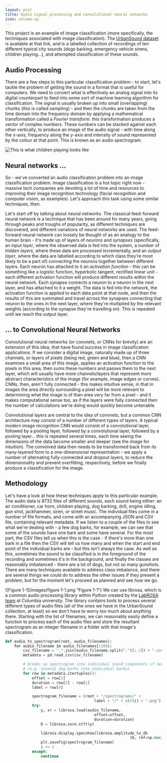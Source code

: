 ```yaml
---
layout: post
title: Audio signal processing and convolutional neural networks
icon: volume-up
---
```


This project is an example of image classification (more specifically, the techniques associated with image classification). The [UrbanSound dataset](http://www.telegraph.co.uk/travel/destinations/europe/united-kingdom/england/london/articles/Which-foreign-passports-are-most-common-in-London/) is available at that link, and is a labelled collection of recordings of ten different typical city sounds (dogs barking, emergency vehicle sirens, children playing...), and attempted classification of these sounds.

## Audio Processing

There are a few steps to this particular classification problem - to start, let's tackle the problem of getting the sound in a format that is useful for computers. We need to convert what is effectively an analog signal into its digital counterpart to feed into some sort of machine learning algorithm for classification. The signal is usually broken up into small (overlapping) chunks (this is called sampling) - and then the chunks are taken from the time domain into the frequency domain by applying a mathematical transformation called a *Fourier transform*. this transformation produces a vector of complex numbers. These numbers can be stacked against each other vertically, to produce an image of the audio signal - with time along the *x*-axis, frequency along the *y*-axis and intensity of sound represented by the colour at that point. This is known as an audio spectrogram.

![This is what children playing looks like](images/children_playing_spectrogram "Figure 1-1")

## Neural networks ...

So - we've converted an audio classification problem into an image classification problem. Image classification is a hot topic right now - massive tech companies are devoting a lot of time and resources to improving their image recognition technology (facial recognition and computer vision, as examples). Let's approach this task using some similar techniques, then.

Let's start off by talking about neural networks. The classical feed-forward neural network is a technique that has been around for many years, going through peaks and troughs of popularity, as different techniques are discovered, and different variations of neural networks are used. The feed-forward neural network can loosely be thought of as an analogy to the human brain - it's made up of layers of *neurons* and *synapses* (specifically, an *input layer*, where the observed data is fed into the system, a number of *hidden layers*, where these data are processed incrementally, and an *output layer*, where the data are labelled according to which class they're most likely to be a part of)  connecting the neurons together between different layers. Each neuron has attached to it an *activation function* - this can be something like a logistic function, hyperbolic tangent, rectified linear unit - each different activation function will produce different results within the neural network. Each synapse connects a neuron to a neuron in the next layer, and has attached to it a weight. The data is fed into the network, the activation function is applied to each data point at that node, and then the results of this are summated and travel across the synapses connecting that neuron to the ones in the next layer, where they're multiplied by the relevant weights (according to the synapse they're travelling on). This is repeated until we reach the output layer.

## ... to Convolutional Neural Networks

Convolutional neural networks (or convnets, or CNNs for brevity) are an extension of this idea, that have found success in image classification applications. If we consider a digital image, naturally made up of three channels, or layers of pixels (being red, green and blue), then a CNN examines a small area of this image, applies an activation function to the pixels in this area, then sums these numbers and passes them to the next layer, which will usually have more channels/layers that represent more abstract characteristics of the image (for example, image edges or curves). CNNs, then, aren't fully connected - this makes intuitive sense, in that in images the area directly surrounding a pixel will be more relevant to determining what the image is of than area very far from a pixel - and it makes computational sense too, as if the layers were fully connected then the number of calculations we're doing would quickly become untenable.

Convolutional layers are central to the idea of convnets, but a common CNN architecture may consist of a number of different types of layers. A typical modern image recognition CNN would consist of a convolutional layer, followed by a pooling layer, followed by a convolutional layer, followed by a pooling layer... this is repeated several times, each time seeing the dimensions of the data become smaller and deeper (see the image for intuition). The convolved data then needs to be transformed back from its many-layered form to a one-dimensional representation - we apply a number of alternating fully-connected and dropout layers, to reduce the dimensionality and prevent overfitting, respectively, before we finally produce a classification for the image.

## Methodology

Let's have a look at how these techniques apply to this particular example. The audio data is 8732 files of different sounds, each sound being either: an air conditioner, car horn, children playing, dog barking, drill, engine idling, gun shot, jackhammer, siren, or street music. The individual files come in a number of file formats, and come with an accompanying JSON and CSV file, containing relevant metadata. If we listen to a couple of the files to see what we're dealing with - a few dog barks, for example, we can see that some of the sounds have one bark and some have several. For the most part, the CSV files tell us when this is the case - if there's more than one bark in a file then the CSV will tell us how many and when the start and end point of the individual barks are - but this isn't always the case. As well as this, sometimes the sound to be classified is in the foreground of the recording and sometimes it's in the background, and finally the classes are reasonably imbalanced - there are a lot of dogs, but not so many gunshots. There are many techniques available to address class imbalance, and there are several things we could do to address the other issues if they present a problem, but for the moment let's proceed as planned and see how we go.

![Figure 1-1](images/figure 1-1.png "Figure 1-1")
We can use librosa, which is a common audio processing library within Python created by the [LabROSA team](https://labrosa.ee.columbia.edu/) at Columbia university. The library contains tools to process several different types of audio files (all of the ones we have in the UrbanSound collection, at least) so we don't have to worry too much about anything there. Starting with the list of filenames, we can reasonably easily define a function to process each of the audio files and store the resultant spectrogram as an integer filename in a folder with that image's classification.

```python
def audio_to_spectrogram(root, audio_filenames):
    for audio_filename in audio_filenames[:100]:
        csv_filename = ".".join(audio_filename.split(".")[:-1]) + ".csv"
        metadata = pd.read_csv(csv_filename)

        # breaks up spectrogram into individual sound components if necessary
        # (e.g. several dog barks into individual barks)
        for row in metadata.itertuples():
            offset = row[1]
            duration = row[2] - row[1]
            label = row[4]

            spectrogram_filename = (root + "/spectrograms/" +
                                        label + "/" + str(i) + ".png")
            try:
                y, sr = librosa.load(audio_filename,
                                        offset=offset,
                                        duration=duration)
                D = librosa.core.stft(y)

                librosa.display.specshow(librosa.amplitude_to_db
                                                        (D, ref=np.max))
                plt.savefig(spectrogram_filename)
                i += 1
            except:
                continue

```
